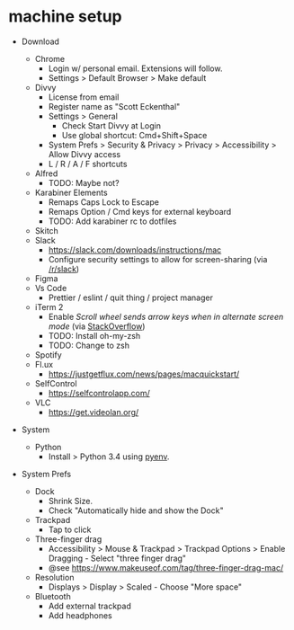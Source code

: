 # machine setup

- Download
  - Chrome
    - Login w/ personal email. Extensions will follow.
    - Settings > Default Browser > Make default
  - Divvy
    - License from email
    - Register name as "Scott Eckenthal"
    - Settings > General 
      - Check Start Divvy at Login
      - Use global shortcut: Cmd+Shift+Space
    - System Prefs > Security & Privacy > Privacy > Accessibility > Allow Divvy access
    - L / R / A / F shortcuts
  - Alfred
    - TODO: Maybe not?
  - Karabiner Elements
    - Remaps Caps Lock to Escape
    - Remaps Option / Cmd keys for external keyboard
    - TODO: Add karabiner rc to dotfiles
  - Skitch
  - Slack
    - https://slack.com/downloads/instructions/mac
    - Configure security settings to allow for screen-sharing (via [/r/slack](https://www.reddit.com/r/Slack/comments/dfeg37/coworker_has_slack_screen_sharing_issues_on_macos/fdotj8p/))
  - Figma
  - Vs Code
    - Prettier / eslint / quit thing / project manager
  - iTerm 2
      - Enable _Scroll wheel sends arrow keys when in alternate screen mode_ (via [StackOverflow](https://stackoverflow.com/a/37879399))
    - TODO: Install oh-my-zsh
    - TODO: Change to zsh
  - Spotify
  - Fl.ux
    - https://justgetflux.com/news/pages/macquickstart/
  - SelfControl
    - https://selfcontrolapp.com/
  - VLC
    - https://get.videolan.org/

- System
  - Python
    - Install > Python 3.4 using [pyenv](https://opensource.com/article/19/5/python-3-default-mac#what-to-do).

- System Prefs
  - Dock
    - Shrink Size.
    - Check "Automatically hide and show the Dock"
  - Trackpad
    - Tap to click
  - Three-finger drag
    - Accessibility > Mouse & Trackpad > Trackpad Options > Enable Dragging - Select "three finger drag"
    - @see https://www.makeuseof.com/tag/three-finger-drag-mac/
  - Resolution
    - Displays > Display > Scaled - Choose "More space"
  - Bluetooth
    - Add external trackpad
    - Add headphones
